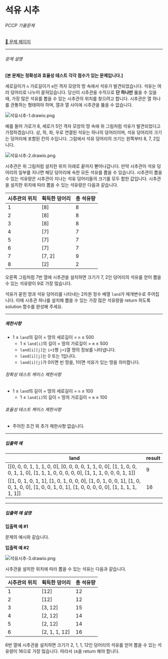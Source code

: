 # 석유 시추

###### PCCP 기출문제

[:link: 문제 페이지](https://school.programmers.co.kr/learn/courses/30/lessons/250136)

---

###### 문제 설명

**[본 문제는 정확성과 효율성 테스트 각각 점수가 있는 문제입니다.]**

세로길이가 `n` 가로길이가 `m`인 격자 모양의 땅 속에서 석유가 발견되었습니다. 석유는 여러 덩어리로 나누어 묻혀있습니다. 당신이 시추관을 수직으로 **단 하나만** 뚫을 수 있을 때, 가장 많은 석유를 뽑을 수 있는 시추관의 위치를 찾으려고 합니다. 시추관은 열 하나를 관통하는 형태여야 하며, 열과 열 사이에 시추관을 뚫을 수 없습니다.

![석유시추-1.drawio.png](https://grepp-programmers.s3.ap-northeast-2.amazonaws.com/files/production/beb862a9-5382-4f61-adae-bd6e9503c014/%E1%84%89%E1%85%A5%E1%86%A8%E1%84%8B%E1%85%B2%E1%84%89%E1%85%B5%E1%84%8E%E1%85%AE-1.drawio.png)

예를 들어 가로가 8, 세로가 5인 격자 모양의 땅 속에 위 그림처럼 석유가 발견되었다고 가정하겠습니다. 상, 하, 좌, 우로 연결된 석유는 하나의 덩어리이며, 석유 덩어리의 크기는 덩어리에 포함된 칸의 수입니다. 그림에서 석유 덩어리의 크기는 왼쪽부터 8, 7, 2입니다.

![석유시추-2.drawio.png](https://grepp-programmers.s3.ap-northeast-2.amazonaws.com/files/production/0b10a9f6-6d98-44d6-a342-f984ea47315c/%E1%84%89%E1%85%A5%E1%86%A8%E1%84%8B%E1%85%B2%E1%84%89%E1%85%B5%E1%84%8E%E1%85%AE-2.drawio.png)

시추관은 위 그림처럼 설치한 위치 아래로 끝까지 뻗어나갑니다. 만약 시추관이 석유 덩어리의 일부를 지나면 해당 덩어리에 속한 모든 석유를 뽑을 수 있습니다. 시추관이 뽑을 수 있는 석유량은 시추관이 지나는 석유 덩어리들의 크기를 모두 합한 값입니다. 시추관을 설치한 위치에 따라 뽑을 수 있는 석유량은 다음과 같습니다.

| 시추관의 위치 | 획득한 덩어리 | 총 석유량 |
| ------------- | ------------- | --------- |
| 1             | [8]           | 8         |
| 2             | [8]           | 8         |
| 3             | [8]           | 8         |
| 4             | [7]           | 7         |
| 5             | [7]           | 7         |
| 6             | [7]           | 7         |
| 7             | [7, 2]        | 9         |
| 8             | [2]           | 2         |

오른쪽 그림처럼 7번 열에 시추관을 설치하면 크기가 7, 2인 덩어리의 석유를 얻어 뽑을 수 있는 석유량이 9로 가장 많습니다.

석유가 묻힌 땅과 석유 덩어리를 나타내는 2차원 정수 배열 `land`가 매개변수로 주어집니다. 이때 시추관 하나를 설치해 뽑을 수 있는 가장 많은 석유량을 return 하도록 solution 함수를 완성해 주세요.

---

##### 제한사항

- 1 ≤ `land`의 길이 = 땅의 세로길이 = `n` ≤ 500
  - 1 ≤ `land[i]`의 길이 = 땅의 가로길이 = `m` ≤ 500
  - `land[i][j]`는 `i+1`행 `j+1`열 땅의 정보를 나타냅니다.
  - `land[i][j]`는 0 또는 1입니다.
  - `land[i][j]`가 0이면 빈 땅을, 1이면 석유가 있는 땅을 의미합니다.

###### 정확성 테스트 케이스 제한사항

- 1 ≤ `land`의 길이 = 땅의 세로길이 = `n` ≤ 100
  - 1 ≤ `land[i]`의 길이 = 땅의 가로길이 = `m` ≤ 100

###### 효율성 테스트 케이스 제한사항

- 주어진 조건 외 추가 제한사항 없습니다.

---

##### 입출력 예

| land                                                                                                                                         | result |
| -------------------------------------------------------------------------------------------------------------------------------------------- | ------ |
| [[0, 0, 0, 1, 1, 1, 0, 0], [0, 0, 0, 0, 1, 1, 0, 0], [1, 1, 0, 0, 0, 1, 1, 0], [1, 1, 1, 0, 0, 0, 0, 0], [1, 1, 1, 0, 0, 0, 1, 1]]           | 9      |
| [[1, 0, 1, 0, 1, 1], [1, 0, 1, 0, 0, 0], [1, 0, 1, 0, 0, 1], [1, 0, 0, 1, 0, 0], [1, 0, 0, 1, 0, 1], [1, 0, 0, 0, 0, 0], [1, 1, 1, 1, 1, 1]] | 16     |

---

##### 입출력 예 설명

**입출력 예 #1**

문제의 예시와 같습니다.

**입출력 예 #2**

![석유시추-3.drawio.png](https://grepp-programmers.s3.ap-northeast-2.amazonaws.com/files/production/5e619c77-c940-46e6-9520-e5769e49194c/%E1%84%89%E1%85%A5%E1%86%A8%E1%84%8B%E1%85%B2%E1%84%89%E1%85%B5%E1%84%8E%E1%85%AE-3.drawio.png)

시추관을 설치한 위치에 따라 뽑을 수 있는 석유는 다음과 같습니다.

| 시추관의 위치 | 획득한 덩어리 | 총 석유량 |
| ------------- | ------------- | --------- |
| 1             | [12]          | 12        |
| 2             | [12]          | 12        |
| 3             | [3, 12]       | 15        |
| 4             | [2, 12]       | 14        |
| 5             | [2, 12]       | 14        |
| 6             | [2, 1, 1, 12] | 16        |

6번 열에 시추관을 설치하면 크기가 2, 1, 1, 12인 덩어리의 석유를 얻어 뽑을 수 있는 석유량이 16으로 가장 많습니다. 따라서 `16`을 return 해야 합니다.
